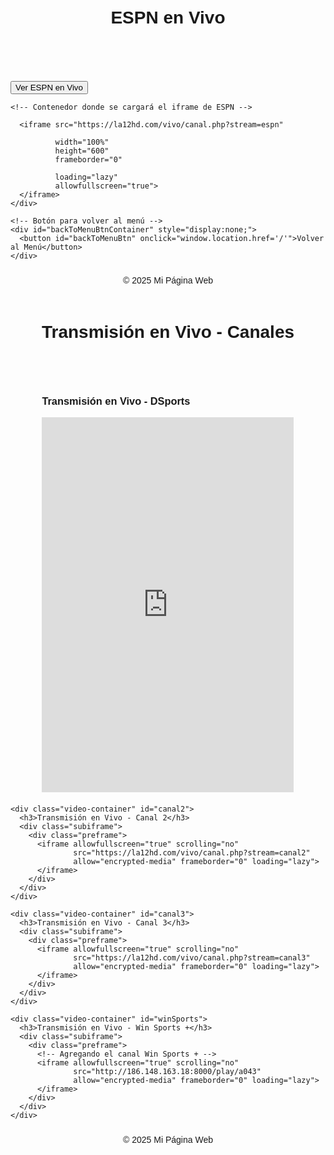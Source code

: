 <!DOCTYPE html>
<html lang="es">

<head>
  <meta charset="UTF-8">
  <meta name="viewport" content="width=device-width, initial-scale=1.0">
  <title>Ver ESPN en Vivo</title>
  <meta name="description" content="Disfruta de ESPN en vivo en nuestra página web">
  <link rel="icon" type="image" href="/img/logo.png">
</head>

<body>
  <header>
    <h1>ESPN en Vivo</h1>
  </header>

  <main>
    <!-- Botón para cargar el canal -->
    <button id="showChannelBtn">Ver ESPN en Vivo</button>

    <!-- Contenedor donde se cargará el iframe de ESPN -->
    
      <iframe src="https://la12hd.com/vivo/canal.php?stream=espn"
             
              width="100%" 
              height="600"
              frameborder="0"
         
              loading="lazy"
              allowfullscreen="true">
      </iframe>
    </div>

    <!-- Botón para volver al menú -->
    <div id="backToMenuBtnContainer" style="display:none;">
      <button id="backToMenuBtn" onclick="window.location.href='/'">Volver al Menú</button>
    </div>
  </main>

  <footer>
    <span>&copy; 2025 Mi Página Web</span>
  </footer>
<!DOCTYPE html>
<html lang="es">

<head>
  <meta charset="UTF-8">
  <meta name="viewport" content="width=device-width, initial-scale=1.0">
  <title>Transmisión en Vivo - Canales</title>
  <meta name="description" content="Disfruta de tus canales favoritos en vivo directamente en nuestra página web.">
  <link rel="icon" href="/img/logo.png" type="image/png">
  <style>
    body {
      font-family: Arial, sans-serif;
    }
    header, footer {
      text-align: center;
      padding: 10px;
    }
    .canales-lista {
      list-style-type: none;
      padding: 0;
    }
    .canales-lista li {
      margin: 10px 0;
    }
    .video-container {
      margin: 20px auto;
      width: 80%;
    }
    iframe {
      width: 100%;
      height: 600px;
      border: none;
    }
  </style>
</head>

<!DOCTYPE html>
<html lang="es">

<head>
  <meta charset="UTF-8">
  <meta name="viewport" content="width=device-width, initial-scale=1.0">
  <title>Transmisión en Vivo - Canales</title>
  <meta name="description" content="Disfruta de tus canales favoritos en vivo directamente en nuestra página web.">
  <link rel="icon" href="/img/logo.png" type="image/png">
  <style>
    body {
      font-family: Arial, sans-serif;
    }
    header, footer {
      text-align: center;
      padding: 10px;
    }
    .video-container {
      margin: 20px auto;
      width: 80%;
    }
    iframe {
      width: 100%;
      height: 600px;
      border: none;
    }
  </style>
</head>

<body>

  <header>
    <h1>Transmisión en Vivo - Canales</h1>
  </header>

  <main>
    <div class="video-container" id="dsports">
      <h3>Transmisión en Vivo - DSports</h3>
      <div class="subiframe">
        <div class="preframe">
          <iframe allowfullscreen="true" scrolling="no" 
                  src="https://la12hd.com/vivo/canal.php?stream=dsports"
                  allow="encrypted-media" frameborder="0" loading="lazy">
          </iframe>
        </div>
      </div>
    </div>

    <div class="video-container" id="canal2">
      <h3>Transmisión en Vivo - Canal 2</h3>
      <div class="subiframe">
        <div class="preframe">
          <iframe allowfullscreen="true" scrolling="no" 
                  src="https://la12hd.com/vivo/canal.php?stream=canal2"
                  allow="encrypted-media" frameborder="0" loading="lazy">
          </iframe>
        </div>
      </div>
    </div>

    <div class="video-container" id="canal3">
      <h3>Transmisión en Vivo - Canal 3</h3>
      <div class="subiframe">
        <div class="preframe">
          <iframe allowfullscreen="true" scrolling="no" 
                  src="https://la12hd.com/vivo/canal.php?stream=canal3"
                  allow="encrypted-media" frameborder="0" loading="lazy">
          </iframe>
        </div>
      </div>
    </div>

    <div class="video-container" id="winSports">
      <h3>Transmisión en Vivo - Win Sports +</h3>
      <div class="subiframe">
        <div class="preframe">
          <!-- Agregando el canal Win Sports + -->
          <iframe allowfullscreen="true" scrolling="no" 
                  src="http://186.148.163.18:8000/play/a043"
                  allow="encrypted-media" frameborder="0" loading="lazy">
          </iframe>
        </div>
      </div>
    </div>

  </main>

  <footer>
    <span>&copy; 2025 Mi Página Web</span>
  </footer>

</body>

</html>


 
